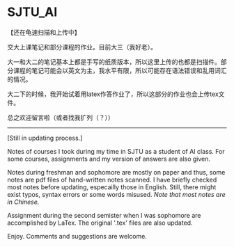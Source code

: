 # SJTU_AI

【还在龟速扫描和上传中】

交大上课笔记和部分课程的作业。目前大三（我好老）。

大一和大二的笔记基本上都是手写的纸质版本，所以这里上传的也都是扫描件。部分课程的笔记可能会以英文为主，我水平有限，所以可能存在语法错误和乱用词汇的情况。

大二下的时候，我开始试着用latex作答作业了，所以这部分的作业也会上传tex文件。

总之欢迎留言啦（或者找我扩列（？））

----

[Still in updating process.]

Notes of courses I took during my time in SJTU as a student of AI class. For some courses, assignments and my version of answers are also given.

Notes during freshman and sophomore are mostly on paper and thus, some notes are pdf files of hand-written notes scanned. I have briefly checked most notes before updating, especailly those in English. Still, there might exist typos, syntax errors or some words misused. *Note that most notes are in Chinese.*

Assignment during the second semister when I was sophomore are accomplished by LaTex. The original '.tex' files are also updated.

Enjoy. Comments and suggestions are welcome.
